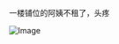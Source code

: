 <!-- ##{"timestamp":1741005660}## -->

一楼铺位的阿姨不租了，头疼

![Image](https://github.com/user-attachments/assets/d0880068-3d9f-4ddb-9ea2-0e599bea167d)